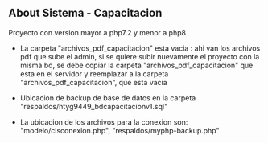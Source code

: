 
## About Sistema - Capacitacion

Proyecto con version mayor a php7.2  y menor a php8

- La carpeta "archivos_pdf_capacitacion" esta vacia : ahi van los archivos pdf que sube el admin, si se quiere subir nuevamente el proyecto con la misma bd, se debe copiar la carpeta "archivos_pdf_capacitacion" que esta en el servidor y reemplazar a la carpeta "archivos_pdf_capacitacion", que esta vacia
- Ubicacion de backup de base de datos en la carpeta "respaldos/htyg9449_bdcapacitacionv1.sql"

- La ubicacion de los archivos para la conexion son: "modelo/clsconexion.php", "respaldos/myphp-backup.php"